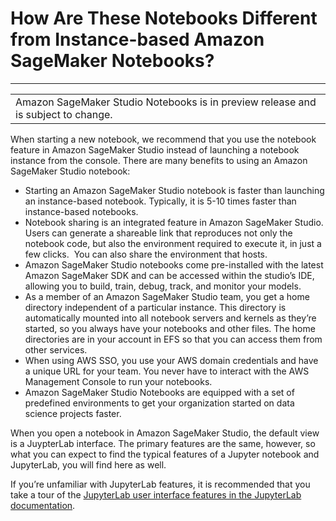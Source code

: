 # How Are These Notebooks Different from Instance\-based Amazon SageMaker Notebooks?<a name="notebooks-comparison"></a>


****  

|  | 
| --- |
| Amazon SageMaker Studio Notebooks is in preview release and is subject to change\. | 

 When starting a new notebook, we recommend that you use the notebook feature in Amazon SageMaker Studio instead of launching a notebook instance from the console\. There are many benefits to using an Amazon SageMaker Studio notebook: 
+ Starting an Amazon SageMaker Studio notebook is faster than launching an instance\-based notebook\. Typically, it is 5\-10 times faster than instance\-based notebooks\. 
+ Notebook sharing is an integrated feature in Amazon SageMaker Studio\. Users can generate a shareable link that reproduces not only the notebook code, but also the environment required to execute it, in just a few clicks\.  You can also share the environment that hosts\.  
+ Amazon SageMaker Studio notebooks come pre\-installed with the latest Amazon SageMaker SDK and can be accessed within the studio’s IDE, allowing you to build, train, debug, track, and monitor your models\. 
+ As a member of an Amazon SageMaker Studio team, you get a home directory independent of a particular instance\. This directory is automatically mounted into all notebook servers and kernels as they’re started, so you always have your notebooks and other files\. The home directories are in your account in EFS so that you can access them from other services\. 
+ When using AWS SSO, you use your AWS domain credentials and have a unique URL for your team\. You never have to interact with the AWS Management Console to run your notebooks\. 
+ Amazon SageMaker Studio Notebooks are equipped with a set of predefined environments to get your organization started on data science projects faster\. 

 When you open a notebook in Amazon SageMaker Studio, the default view is a JuypterLab interface\. The primary features are the same, however, so what you can expect to find the typical features of a Jupyter notebook and JupyterLab, you will find here as well\.  

 If you’re unfamiliar with JupyterLab features, it is recommended that you take a tour of the [JupyterLab user interface features in the JupyterLab documentation](https://jupyterlab.readthedocs.io/en/latest/user/interface.html)\. 